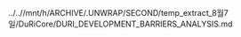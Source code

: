 ../..//mnt/h/ARCHIVE/.UNWRAP/SECOND/temp_extract_8월7일/DuRiCore/DURI_DEVELOPMENT_BARRIERS_ANALYSIS.md